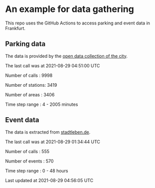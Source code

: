 # An example for data gathering

This repo uses the GitHub Actions to access parking and event data in Frankfurt.

## Parking data
The data is provided by the [open data collection of the city](https://www.offenedaten.frankfurt.de/).

The last call was at 2021-08-29 04:51:00 UTC

Number of calls   : 9998

Number of stations: 3419

Number of areas   : 3406

Time step range   :    4 - 2005 minutes


## Event data
The data is extracted from [stadtleben.de](https://stadtleben.de/frankfurt/).

The last call was at 2021-08-29 01:34:44 UTC

Number of calls   : 555

Number of events  : 570

Time step range   :   0 -  48 hours


Last updated at 2021-08-29 04:56:05 UTC
